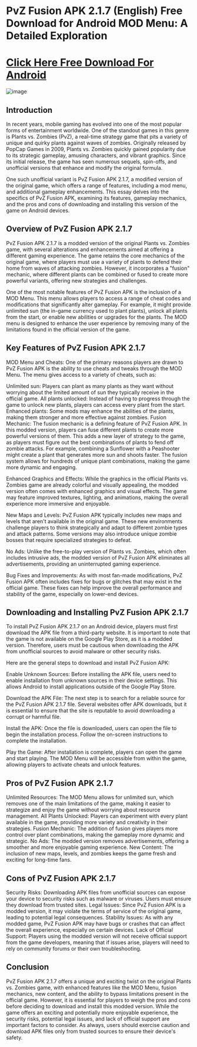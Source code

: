 # PvZ Fusion APK 2.1.7 (English) Free Download for Android MOD Menu: A Detailed Exploration

# [Click Here Free Download For Android](https://modfyp.com/pvz-fusion-217/)

![image](https://github.com/user-attachments/assets/21018eed-9f71-42f5-a93d-54189a45c1e2)

## Introduction

In recent years, mobile gaming has evolved into one of the most popular forms of entertainment worldwide. One of the standout games in this genre is Plants vs. Zombies (PvZ), a real-time strategy game that pits a variety of unique and quirky plants against waves of zombies. Originally released by PopCap Games in 2009, Plants vs. Zombies quickly gained popularity due to its strategic gameplay, amusing characters, and vibrant graphics. Since its initial release, the game has seen numerous sequels, spin-offs, and unofficial versions that enhance and modify the original formula.

One such unofficial variant is PvZ Fusion APK 2.1.7, a modified version of the original game, which offers a range of features, including a mod menu, and additional gameplay enhancements. This essay delves into the specifics of PvZ Fusion APK, examining its features, gameplay mechanics, and the pros and cons of downloading and installing this version of the game on Android devices.

## Overview of PvZ Fusion APK 2.1.7

PvZ Fusion APK 2.1.7 is a modded version of the original Plants vs. Zombies game, with several alterations and enhancements aimed at offering a different gaming experience. The game retains the core mechanics of the original game, where players must use a variety of plants to defend their home from waves of attacking zombies. However, it incorporates a "fusion" mechanic, where different plants can be combined or fused to create more powerful variants, offering new strategies and challenges.

One of the most notable features of PvZ Fusion APK is the inclusion of a MOD Menu. This menu allows players to access a range of cheat codes and modifications that significantly alter gameplay. For example, it might provide unlimited sun (the in-game currency used to plant plants), unlock all plants from the start, or enable new abilities or upgrades for the plants. The MOD menu is designed to enhance the user experience by removing many of the limitations found in the official version of the game.

## Key Features of PvZ Fusion APK 2.1.7

MOD Menu and Cheats: One of the primary reasons players are drawn to PvZ Fusion APK is the ability to use cheats and tweaks through the MOD Menu. The menu gives access to a variety of cheats, such as:

Unlimited sun: Players can plant as many plants as they want without worrying about the limited amount of sun they typically receive in the official game.
All plants unlocked: Instead of having to progress through the game to unlock new plants, players can access every plant from the start.
Enhanced plants: Some mods may enhance the abilities of the plants, making them stronger and more effective against zombies.
Fusion Mechanic: The fusion mechanic is a defining feature of PvZ Fusion APK. In this modded version, players can fuse different plants to create more powerful versions of them. This adds a new layer of strategy to the game, as players must figure out the best combinations of plants to fend off zombie attacks. For example, combining a Sunflower with a Peashooter might create a plant that generates more sun and shoots faster. The fusion system allows for hundreds of unique plant combinations, making the game more dynamic and engaging.

Enhanced Graphics and Effects: While the graphics in the official Plants vs. Zombies game are already colorful and visually appealing, the modded version often comes with enhanced graphics and visual effects. The game may feature improved textures, lighting, and animations, making the overall experience more immersive and enjoyable.

New Maps and Levels: PvZ Fusion APK typically includes new maps and levels that aren't available in the original game. These new environments challenge players to think strategically and adapt to different zombie types and attack patterns. Some versions may also introduce unique zombie bosses that require specialized strategies to defeat.

No Ads: Unlike the free-to-play version of Plants vs. Zombies, which often includes intrusive ads, the modded version of PvZ Fusion APK eliminates all advertisements, providing an uninterrupted gaming experience.

Bug Fixes and Improvements: As with most fan-made modifications, PvZ Fusion APK often includes fixes for bugs or glitches that may exist in the official game. These fixes can help improve the overall performance and stability of the game, especially on lower-end devices.

## Downloading and Installing PvZ Fusion APK 2.1.7

To install PvZ Fusion APK 2.1.7 on an Android device, players must first download the APK file from a third-party website. It is important to note that the game is not available on the Google Play Store, as it is a modded version. Therefore, users must be cautious when downloading the APK from unofficial sources to avoid malware or other security risks.

Here are the general steps to download and install PvZ Fusion APK:

Enable Unknown Sources: Before installing the APK file, users need to enable installation from unknown sources in their device settings. This allows Android to install applications outside of the Google Play Store.

Download the APK File: The next step is to search for a reliable source for the PvZ Fusion APK 2.1.7 file. Several websites offer APK downloads, but it is essential to ensure that the site is reputable to avoid downloading a corrupt or harmful file.

Install the APK: Once the file is downloaded, users can open the file to begin the installation process. Follow the on-screen instructions to complete the installation.

Play the Game: After installation is complete, players can open the game and start playing. The MOD Menu will be accessible from within the game, allowing players to activate cheats and unlock features.

## Pros of PvZ Fusion APK 2.1.7

Unlimited Resources: The MOD Menu allows for unlimited sun, which removes one of the main limitations of the game, making it easier to strategize and enjoy the game without worrying about resource management.
All Plants Unlocked: Players can experiment with every plant available in the game, providing more variety and creativity in their strategies.
Fusion Mechanic: The addition of fusion gives players more control over plant combinations, making the gameplay more dynamic and strategic.
No Ads: The modded version removes advertisements, offering a smoother and more enjoyable gaming experience.
New Content: The inclusion of new maps, levels, and zombies keeps the game fresh and exciting for long-time fans.
## Cons of PvZ Fusion APK 2.1.7

Security Risks: Downloading APK files from unofficial sources can expose your device to security risks such as malware or viruses. Users must ensure they download from trusted sites.
Legal Issues: Since PvZ Fusion APK is a modded version, it may violate the terms of service of the original game, leading to potential legal consequences.
Stability Issues: As with any modded game, PvZ Fusion APK may have bugs or crashes that can affect the overall experience, especially on certain devices.
Lack of Official Support: Players using the modded version will not receive official support from the game developers, meaning that if issues arise, players will need to rely on community forums or their own troubleshooting.
## Conclusion

PvZ Fusion APK 2.1.7 offers a unique and exciting twist on the original Plants vs. Zombies game, with enhanced features like the MOD Menu, fusion mechanics, new content, and the ability to bypass limitations present in the official game. However, it is essential for players to weigh the pros and cons before deciding to download and install this modded version. While the game offers an exciting and potentially more enjoyable experience, the security risks, potential legal issues, and lack of official support are important factors to consider. As always, users should exercise caution and download APK files only from trusted sources to ensure their device's safety.
